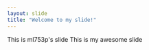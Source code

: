 ```yaml
---
layout: slide
title: "Welcome to my slide!"
---
```

This is ml753p's slide
This is my awesome slide
